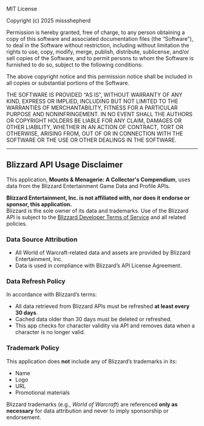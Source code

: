 MIT License

Copyright (c) 2025 missshepherd

Permission is hereby granted, free of charge, to any person obtaining a copy
of this software and associated documentation files (the “Software”), to deal
in the Software without restriction, including without limitation the rights
to use, copy, modify, merge, publish, distribute, sublicense, and/or sell
copies of the Software, and to permit persons to whom the Software is
furnished to do so, subject to the following conditions:

The above copyright notice and this permission notice shall be included in all
copies or substantial portions of the Software.

THE SOFTWARE IS PROVIDED “AS IS”, WITHOUT WARRANTY OF ANY KIND, EXPRESS OR
IMPLIED, INCLUDING BUT NOT LIMITED TO THE WARRANTIES OF MERCHANTABILITY,
FITNESS FOR A PARTICULAR PURPOSE AND NONINFRINGEMENT. IN NO EVENT SHALL THE
AUTHORS OR COPYRIGHT HOLDERS BE LIABLE FOR ANY CLAIM, DAMAGES OR OTHER
LIABILITY, WHETHER IN AN ACTION OF CONTRACT, TORT OR OTHERWISE, ARISING FROM,
OUT OF OR IN CONNECTION WITH THE SOFTWARE OR THE USE OR OTHER DEALINGS IN THE
SOFTWARE.

---

## Blizzard API Usage Disclaimer

This application, **Mounts & Menagerie: A Collector's Compendium**, uses data from the Blizzard Entertainment Game Data and Profile APIs.

**Blizzard Entertainment, Inc. is not affiliated with, nor does it endorse or sponsor, this application.**  
Blizzard is the sole owner of its data and trademarks. Use of the Blizzard API is subject to the [Blizzard Developer Terms of Service](https://develop.battle.net/documentation/legal) and all related policies.

### Data Source Attribution

- All World of Warcraft-related data and assets are provided by Blizzard Entertainment, Inc.
- Data is used in compliance with Blizzard’s API License Agreement.

### Data Refresh Policy

In accordance with Blizzard’s terms:

- All data retrieved from Blizzard APIs must be refreshed **at least every 30 days**.
- Cached data older than 30 days must be deleted or refreshed.
- This app checks for character validity via API and removes data when a character is no longer valid.

### Trademark Policy

This application does **not** include any of Blizzard’s trademarks in its:

- Name  
- Logo  
- URL  
- Promotional materials  

Blizzard trademarks (e.g., *World of Warcraft*) are referenced **only as necessary** for data attribution and never to imply sponsorship or endorsement.
